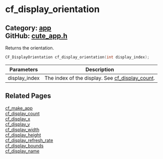 [//]: # (This file is automatically generated by Cute Framework's docs parser.)
[//]: # (Do not edit this file by hand!)
[//]: # (See: https://github.com/RandyGaul/cute_framework/blob/master/samples/docs_parser.cpp)
[](../header.md ':include')

# cf_display_orientation

Category: [app](/api_reference?id=app)  
GitHub: [cute_app.h](https://github.com/RandyGaul/cute_framework/blob/master/include/cute_app.h)  
---

Returns the orientation.

```cpp
CF_DisplayOrientation cf_display_orientation(int display_index);
```

Parameters | Description
--- | ---
display_index | The index of the display. See [cf_display_count](/app/cf_display_count.md).

## Related Pages

[cf_make_app](/app/cf_make_app.md)  
[cf_display_count](/app/cf_display_count.md)  
[cf_display_x](/app/cf_display_x.md)  
[cf_display_y](/app/cf_display_y.md)  
[cf_display_width](/app/cf_display_width.md)  
[cf_display_height](/app/cf_display_height.md)  
[cf_display_refresh_rate](/app/cf_display_refresh_rate.md)  
[cf_display_bounds](/app/cf_display_bounds.md)  
[cf_display_name](/app/cf_display_name.md)  
